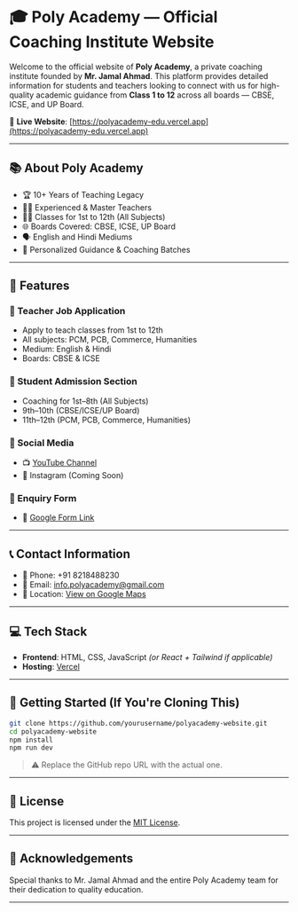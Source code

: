 # 🎓 Poly Academy — Official Coaching Institute Website



Welcome to the official website of **Poly Academy**, a private coaching institute founded by **Mr. Jamal Ahmad**. This platform provides detailed information for students and teachers looking to connect with us for high-quality academic guidance from **Class 1 to 12** across all boards — CBSE, ICSE, and UP Board.

🔗 **Live Website**: [https://polyacademy-edu.vercel.app](https://polyacademy-edu.vercel.app)

---

## 📚 About Poly Academy

- 🏆 10+ Years of Teaching Legacy
- 👨‍🏫 Experienced & Master Teachers
- 🧑‍🎓 Classes for 1st to 12th (All Subjects)
- 🌐 Boards Covered: CBSE, ICSE, UP Board
- 🗣️ English and Hindi Mediums
- 🎯 Personalized Guidance & Coaching Batches

---

## 📌 Features

### 🔹 Teacher Job Application
- Apply to teach classes from 1st to 12th
- All subjects: PCM, PCB, Commerce, Humanities
- Medium: English & Hindi
- Boards: CBSE & ICSE

### 🔹 Student Admission Section
- Coaching for 1st–8th (All Subjects)
- 9th–10th (CBSE/ICSE/UP Board)
- 11th–12th (PCM, PCB, Commerce, Humanities)

### 🔹 Social Media
- 📺 [YouTube Channel](https://www.youtube.com/@PolyAcademyGlobal)
- 📸 Instagram (Coming Soon)

### 🔹 Enquiry Form
- 📩 [Google Form Link](https://docs.google.com/forms/d/e/1FAIpQLSf1UgNRBh8mnSOAcD4p-hXgqtI9jlFyATYPo7xXMJYS5BL4qQ/viewform)

---

## 📞 Contact Information

- 📱 Phone: +91 8218488230  
- 📧 Email: [info.polyacademy@gmail.com](mailto:info.polyacademy@gmail.com)  
- 📍 Location: [View on Google Maps](https://g.co/kgs/8fFS9rZ)

---

## 💻 Tech Stack

- **Frontend**: HTML, CSS, JavaScript *(or React + Tailwind if applicable)*
- **Hosting**: [Vercel](https://vercel.com)

---

## 🚀 Getting Started (If You're Cloning This)

```bash
git clone https://github.com/yourusername/polyacademy-website.git
cd polyacademy-website
npm install
npm run dev
```

> ⚠️ Replace the GitHub repo URL with the actual one.

---

## 🧾 License

This project is licensed under the [MIT License](LICENSE).

---

## 🙏 Acknowledgements

Special thanks to Mr. Jamal Ahmad and the entire Poly Academy team for their dedication to quality education.

---
